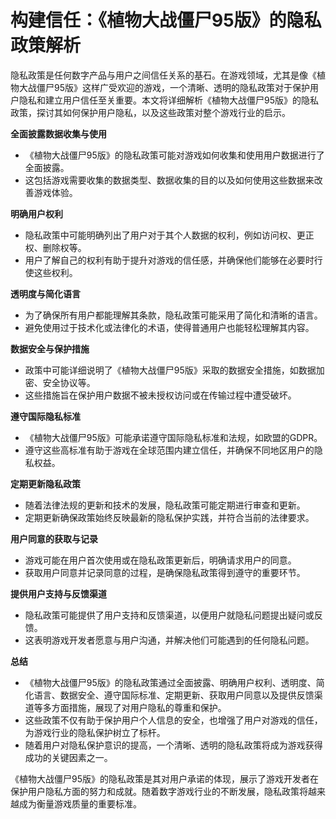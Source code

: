 # 构建信任：《植物大战僵尸95版》的隐私政策解析

隐私政策是任何数字产品与用户之间信任关系的基石。在游戏领域，尤其是像《植物大战僵尸95版》这样广受欢迎的游戏，一个清晰、透明的隐私政策对于保护用户隐私和建立用户信任至关重要。本文将详细解析《植物大战僵尸95版》的隐私政策，探讨其如何保护用户隐私，以及这些政策对整个游戏行业的启示。

**全面披露数据收集与使用**
- 《植物大战僵尸95版》的隐私政策可能对游戏如何收集和使用用户数据进行了全面披露。
- 这包括游戏需要收集的数据类型、数据收集的目的以及如何使用这些数据来改善游戏体验。

**明确用户权利**
- 隐私政策中可能明确列出了用户对于其个人数据的权利，例如访问权、更正权、删除权等。
- 用户了解自己的权利有助于提升对游戏的信任感，并确保他们能够在必要时行使这些权利。

**透明度与简化语言**
- 为了确保所有用户都能理解其条款，隐私政策可能采用了简化和清晰的语言。
- 避免使用过于技术化或法律化的术语，使得普通用户也能轻松理解其内容。

**数据安全与保护措施**
- 政策中可能详细说明了《植物大战僵尸95版》采取的数据安全措施，如数据加密、安全协议等。
- 这些措施旨在保护用户数据不被未授权访问或在传输过程中遭受破坏。

**遵守国际隐私标准**
- 《植物大战僵尸95版》可能承诺遵守国际隐私标准和法规，如欧盟的GDPR。
- 遵守这些高标准有助于游戏在全球范围内建立信任，并确保不同地区用户的隐私权益。

**定期更新隐私政策**
- 随着法律法规的更新和技术的发展，隐私政策可能定期进行审查和更新。
- 定期更新确保政策始终反映最新的隐私保护实践，并符合当前的法律要求。

**用户同意的获取与记录**
- 游戏可能在用户首次使用或在隐私政策更新后，明确请求用户的同意。
- 获取用户同意并记录同意的过程，是确保隐私政策得到遵守的重要环节。

**提供用户支持与反馈渠道**
- 隐私政策可能提供了用户支持和反馈渠道，以便用户就隐私问题提出疑问或反馈。
- 这表明游戏开发者愿意与用户沟通，并解决他们可能遇到的任何隐私问题。

**总结**
- 《植物大战僵尸95版》的隐私政策通过全面披露、明确用户权利、透明度、简化语言、数据安全、遵守国际标准、定期更新、获取用户同意以及提供反馈渠道等多方面措施，展现了对用户隐私的尊重和保护。
- 这些政策不仅有助于保护用户个人信息的安全，也增强了用户对游戏的信任，为游戏行业的隐私保护树立了标杆。
- 随着用户对隐私保护意识的提高，一个清晰、透明的隐私政策将成为游戏获得成功的关键因素之一。

《植物大战僵尸95版》的隐私政策是其对用户承诺的体现，展示了游戏开发者在保护用户隐私方面的努力和成就。随着数字游戏行业的不断发展，隐私政策将越来越成为衡量游戏质量的重要标准。
